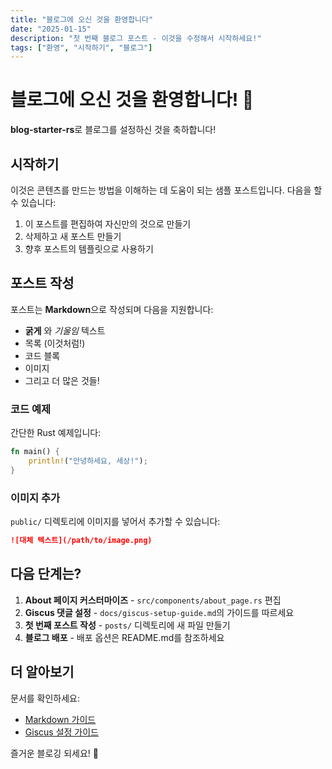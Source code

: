 ```yaml
---
title: "블로그에 오신 것을 환영합니다"
date: "2025-01-15"
description: "첫 번째 블로그 포스트 - 이것을 수정해서 시작하세요!"
tags: ["환영", "시작하기", "블로그"]
---
```


# 블로그에 오신 것을 환영합니다! 🎉

**blog-starter-rs**로 블로그를 설정하신 것을 축하합니다!

## 시작하기

이것은 콘텐츠를 만드는 방법을 이해하는 데 도움이 되는 샘플 포스트입니다. 다음을 할 수 있습니다:

1. 이 포스트를 편집하여 자신만의 것으로 만들기
2. 삭제하고 새 포스트 만들기
3. 향후 포스트의 템플릿으로 사용하기

## 포스트 작성

포스트는 **Markdown**으로 작성되며 다음을 지원합니다:

- **굵게** 와 *기울임* 텍스트
- 목록 (이것처럼!)
- 코드 블록
- 이미지
- 그리고 더 많은 것들!

### 코드 예제

간단한 Rust 예제입니다:

```rust
fn main() {
    println!("안녕하세요, 세상!");
}
```

### 이미지 추가

`public/` 디렉토리에 이미지를 넣어서 추가할 수 있습니다:

```markdown
![대체 텍스트](/path/to/image.png)
```

## 다음 단계는?

1. **About 페이지 커스터마이즈** - `src/components/about_page.rs` 편집
2. **Giscus 댓글 설정** - `docs/giscus-setup-guide.md`의 가이드를 따르세요
3. **첫 번째 포스트 작성** - `posts/` 디렉토리에 새 파일 만들기
4. **블로그 배포** - 배포 옵션은 README.md를 참조하세요

## 더 알아보기

문서를 확인하세요:

- [Markdown 가이드](../docs/markdown-guide.md)
- [Giscus 설정 가이드](../docs/giscus-setup-guide.md)

즐거운 블로깅 되세요! 🚀

